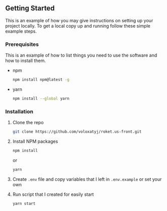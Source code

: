 <!-- GETTING STARTED -->
## Getting Started

This is an example of how you may give instructions on setting up your project locally.
To get a local copy up and running follow these simple example steps.

### Prerequisites

This is an example of how to list things you need to use the software and how to install them.
* npm
  ```sh
  npm install npm@latest -g
  ```
* yarn
  ```sh
  npm install --global yarn
  ```
 ### Installation

1. Clone the repo
   ```sh
   git clone https://github.com/voloxatyj/roket.us-front.git
   ```
2. Install NPM packages
   ```sh
   npm install
   ```
   or
   ```sh
   yarn
   ```
3. Create `.env` file and copy variables that I left in `.env.example` or set your own

4. Run script that I created for easily start
   ```sh
   yarn start
   ```
